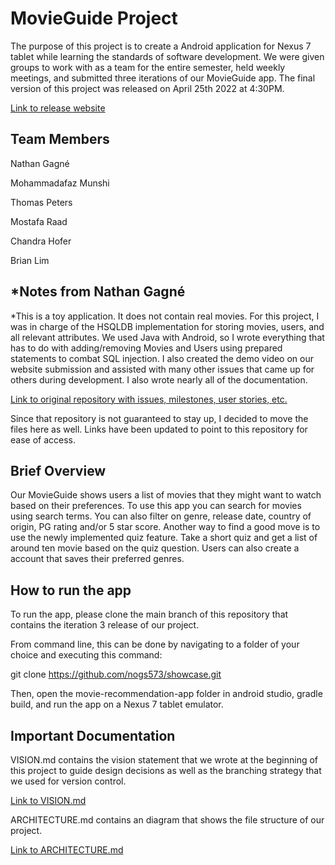 # MovieGuide Project

The purpose of this project is to create a Android application for Nexus 7 tablet while learning the standards of
software development. We were given groups to work with as a team for the entire semester, held weekly meetings, and
submitted three iterations of our MovieGuide app. The final version of this project was released on April 25th 2022
at 4:30PM.

[Link to release website](https://github.com/nogs573/showcase/blob/a0b565ed43cb7009d2c7ae7d089c5cbcfec7745c/movie-recommendation-app/website/movie-guide-website.html)

## Team Members

Nathan Gagné

Mohammadafaz Munshi

Thomas Peters

Mostafa Raad

Chandra Hofer

Brian Lim

## *Notes from Nathan Gagné

*This is a toy application. It does not contain real movies.
For this project, I was in charge of the HSQLDB implementation for storing movies, users, and all relevant attributes.
We used Java with Android, so I wrote everything that has to do with adding/removing Movies and Users using prepared
statements to combat SQL injection. I also created the demo video on our website submission and assisted with many other
issues that came up for others during development. I also wrote nearly all of the documentation.

[Link to original repository with issues, milestones, user stories, etc.](https://code.cs.umanitoba.ca/winter-2022-a02/group-3/movie-recommendation-app.git)

Since that repository is not guaranteed to stay up, I decided to move the files here as well. Links have been updated
to point to this repository for ease of access.

## Brief Overview

Our MovieGuide shows users a list of movies that they might want to watch based on their preferences. To use this app
you can search for movies using search terms. You can also filter on genre, release date, country of origin, PG rating
and/or 5 star score. Another way to find a good move is to use the newly implemented quiz feature. Take a short quiz
and get a list of around ten movie based on the quiz question. Users can also create a account that saves their
preferred genres. 

## How to run the app

To run the app, please clone the main branch of this repository that contains the iteration 3 release of our project.

From command line, this can be done by navigating to a folder of your choice and executing this command:

git clone https://github.com/nogs573/showcase.git

Then, open the movie-recommendation-app folder in android studio, gradle build, and run the app on a Nexus 7 tablet emulator.

## Important Documentation

VISION.md contains the vision statement that we wrote at the beginning of this project to guide design decisions
as well as the branching strategy that we used for version control.

[Link to VISION.md](https://github.com/nogs573/showcase/blob/a0b565ed43cb7009d2c7ae7d089c5cbcfec7745c/movie-recommendation-app/VISION.md)

ARCHITECTURE.md contains an diagram that shows the file structure of our project.

[Link to ARCHITECTURE.md](https://github.com/nogs573/showcase/blob/a0b565ed43cb7009d2c7ae7d089c5cbcfec7745c/movie-recommendation-app/ARCHITECTURE.md)








